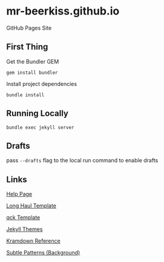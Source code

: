 # mr-beerkiss.github.io
GitHub Pages Site

## First Thing

Get the Bundler GEM

`gem install bundler`

Install project dependencies

`bundle install`

## Running Locally 

`bundle exec jekyll server`


## Drafts

pass `--drafts` flag to the local run command to enable drafts

## Links

[Help Page](https://help.github.com/articles/using-jekyll-with-pages/ "Help Page")

[Long Haul Template](http://brianmaierjr.com/long-haul/about)

[qck Template](http://qckanemoto.github.io/)

[Jekyll Themes](http://jekyllthemes.org/)

[Kramdown Reference](http://kramdown.gettalong.org/quickref.html)

[Subtle Patterns (Background)](http://subtlepatterns.com/thumbnail-view/)

